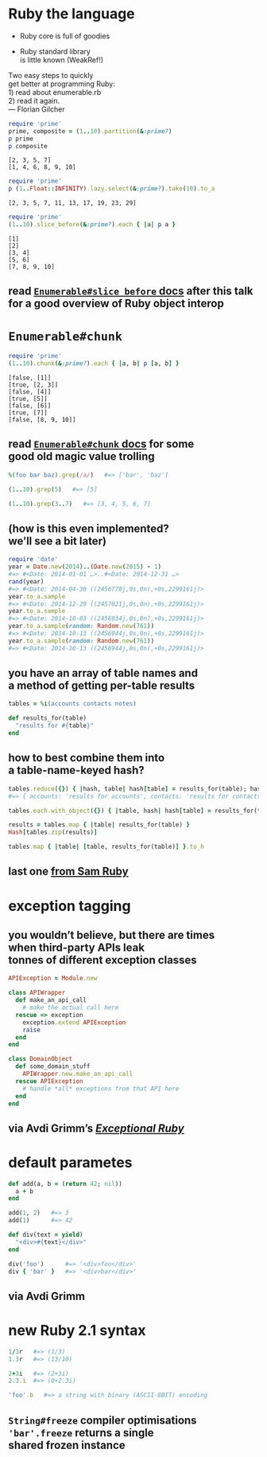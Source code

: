 # Ruby the language

* Ruby core is full of goodies
<!-- .element: class="fragment" -->

* Ruby standard library<br />is little known (WeakRef!)
<!-- .element: class="fragment" -->

<p class='fragment quote'>
  Two easy steps to quickly<br />
  get better at programming Ruby:<br />
  1) read about enumerable.rb<br />
  2) read it again.<br />
  — Florian Gilcher
</p>



```ruby
require 'prime'
prime, composite = (1..10).partition(&:prime?)
p prime
p composite
```

```no-highlight
[2, 3, 5, 7]
[1, 4, 6, 8, 9, 10]
```
<!-- .element: class="fragment" -->

```ruby
require 'prime'
p (1..Float::INFINITY).lazy.select(&:prime?).take(10).to_a
```
<!-- .element: class="fragment" -->

```no-highlight
[2, 3, 5, 7, 11, 13, 17, 19, 23, 29]
```
<!-- .element: class="fragment" -->

```ruby
require 'prime'
(1..10).slice_before(&:prime?).each { |a| p a }
```
<!-- .element: class="fragment" -->

```no-highlight
[1]
[2]
[3, 4]
[5, 6]
[7, 8, 9, 10]
```
<!-- .element: class="fragment" -->

## read [`Enumerable#slice_before` docs](http://rubydoc.info/stdlib/core/Enumerable#slice_before-instance_method) after this talk<br />for a good overview of Ruby object interop
<!-- .element: class="fragment" -->


# `Enumerable#chunk`

```ruby
require 'prime'
(1..10).chunk(&:prime?).each { |a, b| p [a, b] }
```
<!-- .element: class="fragment" -->

```no-highlight
[false, [1]]
[true, [2, 3]]
[false, [4]]
[true, [5]]
[false, [6]]
[true, [7]]
[false, [8, 9, 10]]
```
<!-- .element: class="fragment" -->

## read [`Enumerable#chunk` docs](http://rubydoc.info/stdlib/core/Enumerable#chunk-instance_method) for some<br />good old magic value trolling
<!-- .element: class="fragment" -->


```ruby
%(foo bar baz).grep(/a/)   #=> ['bar', 'baz']
```

```ruby
(1..10).grep(5)   #=> [5]
```
<!-- .element: class="fragment" -->

```ruby
(1..10).grep(3..7)   #=> [3, 4, 5, 6, 7]
```
<!-- .element: class="fragment" -->

## (how is this even implemented?<br />we’ll see a bit later)
<!-- .element: class="fragment" -->

```ruby
require 'date'
year = Date.new(2014)..(Date.new(2015) - 1)
#=> #<Date: 2014-01-01 …>..#<Date: 2014-12-31 …>
rand(year)
#=> #<Date: 2014-04-30 ((2456778j,0s,0n),+0s,2299161j)>
year.to_a.sample
#=> #<Date: 2014-12-29 ((2457021j,0s,0n),+0s,2299161j)>
year.to_a.sample
#=> #<Date: 2014-10-03 ((2456934j,0s,0n),+0s,2299161j)>
year.to_a.sample(random: Random.new(761))
#=> #<Date: 2014-10-13 ((2456944j,0s,0n),+0s,2299161j)>
year.to_a.sample(random: Random.new(761))
#=> #<Date: 2014-10-13 ((2456944j,0s,0n),+0s,2299161j)>
```
<!-- .element: class="fragment" -->


## you have an array of table names and<br />a method of getting per-table results

```ruby
tables = %i(accounts contacts notes)

def results_for(table)
  "results for #{table}"
end
```
<!-- .element: class="fragment" -->

## how to best combine them into<br />a table-name-keyed hash?
<!-- .element: class="fragment" -->

```ruby
tables.reduce({}) { |hash, table| hash[table] = results_for(table); hash }
#=> { accounts: 'results for accounts', contacts: 'results for contacts', … }
```
<!-- .element: class="fragment" -->

```ruby
tables.each.with_object({}) { |table, hash| hash[table] = results_for(table) }
```
<!-- .element: class="fragment" -->

```ruby
results = tables.map { |table| results_for(table) }
Hash[tables.zip(results)]
```
<!-- .element: class="fragment" -->

```ruby
tables.map { |table| [table, results_for(table)] }.to_h
```
<!-- .element: class="fragment" -->

## last one [from Sam Ruby](https://gist.github.com/chastell/1900f257310e5212f3c2)
<!-- .element: class="fragment" -->



# exception tagging

## you wouldn’t believe, but there are times<br />when third-party APIs leak<br />tonnes of different exception classes
<!-- .element: class="fragment" -->

```ruby
APIException = Module.new

class APIWrapper
  def make_an_api_call
    # make the actual call here
  rescue => exception
    exception.extend APIException
    raise
  end
end
```
<!-- .element: class="fragment" -->

```ruby
class DomainObject
  def some_domain_stuff
    APIWrapper.new.make_an_api_call
  rescue APIException
    # handle *all* exceptions from that API here
  end
end
```
<!-- .element: class="fragment" -->

## via Avdi Grimm’s [_Exceptional Ruby_](http://exceptionalruby.com)
<!-- .element: class="fragment" -->


# default parametes

```ruby
def add(a, b = (return 42; nil))
  a + b
end
```
<!-- .element: class="fragment" -->

```ruby
add(1, 2)   #=> 3
add(1)      #=> 42
```
<!-- .element: class="fragment" -->

```ruby
def div(text = yield)
  "<div>#{text}</div>"
end
```
<!-- .element: class="fragment" -->

```ruby
div('foo')      #=> '<div>foo</div>'
div { 'bar' }   #=> '<div>bar</div>'
```
<!-- .element: class="fragment" -->

## via Avdi Grimm
<!-- .element: class="fragment" -->


# new Ruby 2.1 syntax

```ruby
1/3r   #=> (1/3)
1.3r   #=> (13/10)

2+3i   #=> (2+3i)
2.3.i  #=> (0+2.3i)

'foo'.b   #=> a string with binary (ASCII-8BIT) encoding
```
<!-- .element: class="fragment" -->

## `String#freeze` compiler optimisations<br />`'bar'.freeze` returns a single<br />shared frozen instance
<!-- .element: class="fragment" -->
